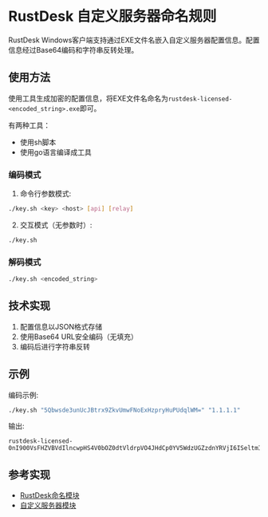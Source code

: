 # RustDesk 自定义服务器命名规则

RustDesk Windows客户端支持通过EXE文件名嵌入自定义服务器配置信息。配置信息经过Base64编码和字符串反转处理。


## 使用方法

使用工具生成加密的配置信息，将EXE文件名命名为`rustdesk-licensed-<encoded_string>.exe`即可。

有两种工具：
- 使用sh脚本
- 使用go语言编译成工具

### 编码模式
1. 命令行参数模式:
```bash
./key.sh <key> <host> [api] [relay]
```

2. 交互模式（无参数时）:
```bash
./key.sh
```

### 解码模式
```bash
./key.sh <encoded_string>
```

## 技术实现
1. 配置信息以JSON格式存储
2. 使用Base64 URL安全编码（无填充）
3. 编码后进行字符串反转

## 示例

编码示例:
```bash
./key.sh "5Qbwsde3unUcJBtrx9ZkvUmwFNoExHzpryHuPUdqlWM=" "1.1.1.1"
```

输出:
```
rustdesk-licensed-0nI900VsFHZVBVdIlncwpHS4V0bOZ0dtVldrpVO4JHdCp0YV5WdzUGZzdnYRVjI6ISeltmIsISMuEjLx4SMiojI0N3boJye.exe
```

## 参考实现
- [RustDesk命名模块](https://github.com/rustdesk/rustdesk/blob/master/src/naming.rs)
- [自定义服务器模块](https://github.com/rustdesk/rustdesk/blob/master/src/custom_server.rs)

